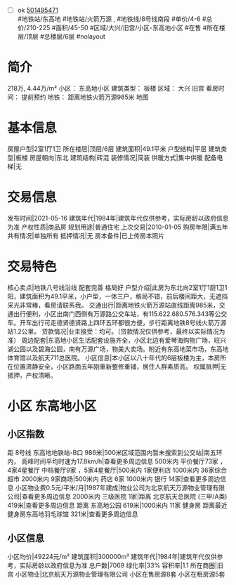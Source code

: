 - [ ] ok [501495471](https://bj.5i5j.com/ershoufang/501495471.html)  
 #地铁站/东高地 #地铁站/火箭万源 ,  #地铁线/8号线南段
#单价/4-6 #总价/210-225 #面积/45-50   #区域/大兴/旧宫/小区-东高地小区 #在售 #所在楼层/顶层 #总楼层/6层 #nolayout 
# 简介 
 218万,  4.44万/m² 
小区： 东高地小区
建筑类型： 板楼
区域： 大兴 旧宫
看房时间： 提前预约
地铁： 距离地铁火箭万源985米 地图
# 基本信息 
 房屋户型|2室1厅1卫
所在楼层|顶层/6层
建筑面积|49.1平米
户型结构|平层
建筑类型|板楼
房屋朝向|东北
建筑结构|砖混
装修情况|简装
供暖方式|集中供暖
配备电梯|无
# 交易信息 
 发布时间|2021-05-16
建筑年代|1984年|建筑年代仅供参考，实际房龄以政府信息为准
产权性质|商品房
规划用途|普通住宅
上次交易|2010-01-05
购房年限|满五年
共有情况|单独所有
抵押情况|无
房本备件|已上传房本照片
# 交易特色 
 核心卖点|地铁八号线沿线 配套完善 格局好
户型介绍|此房为东北向2室1厅1厨1卫1阳，建筑面积为49.1平米，小户型，一体三户，格局不错，前后楼间距大，无遮挡采光非常棒，看房请联系我。
交通出行|距离地铁火箭万源站直线距离985米，交通出行便利，小区出南门西侧有万源路公交车站，有115.622.680.576.343等公交车。开车出行可走德贤德贤路上四环五环都很方便，步行距离地铁8号线火箭万源站1.2公里。
贷款情况|业主接受：均可。（贷款情况仅供参考，最终以实际情况为准）
周边配套|东高地小区生活配套设施齐全，小区北边有爱琴海购物广场，旺兴湖公园以及碧海公园，南有万源广场，物美大卖场。附近有东高地菜市场，东高地体育馆以及航天711总医院。
小区信息|本小区以八十年代的6层板楼为主，本房所在位置肃静安全，小区路面去年刚重新整修重铺，居住人群素质高。
权属抵押|无抵押，产权清晰。
# 小区 东高地小区
## 小区指数 
 距 8号线 东高地地铁站-B口 986米|500米区域范围内暂未搜索到公交站|南五环内， 高峰时间平均时速为17.8km/h|查看更多周边信息
500米内 平价餐厅73家 ，4家4星餐厅
中档餐厅9家 ，5家4星餐厅|500米内 1家便利店
1000米内 36家综合超市
2000米内 9家商场|500米内 药店 6家
1000米内 银行 14家|查看更多周边信息
小区物业费0.5元/平米/月|1987年建成|物业公司为北京航天万源物业管理有限公司|查看更多周边信息
2000米内 三级医院 1家|距离 北京航天总医院 (三甲/A类) 419米|查看更多周边信息
距离 东高地公园 619米|1000米内 11家 健身房
距离最近健身房东高地羽毛球馆 321米|查看更多周边信息
## 小区信息 
 小区均价|49224元/m²
建筑面积|300000m²
建筑年代|1984年|建筑年代仅供参考，实际房龄以政府信息为准
总户数|7069
绿化率|33%
容积率|1.1
所在商圈|旧宫
小区物业|北京航天万源物业管理有限公司
小区在售房源8套
小区在租房源5套
